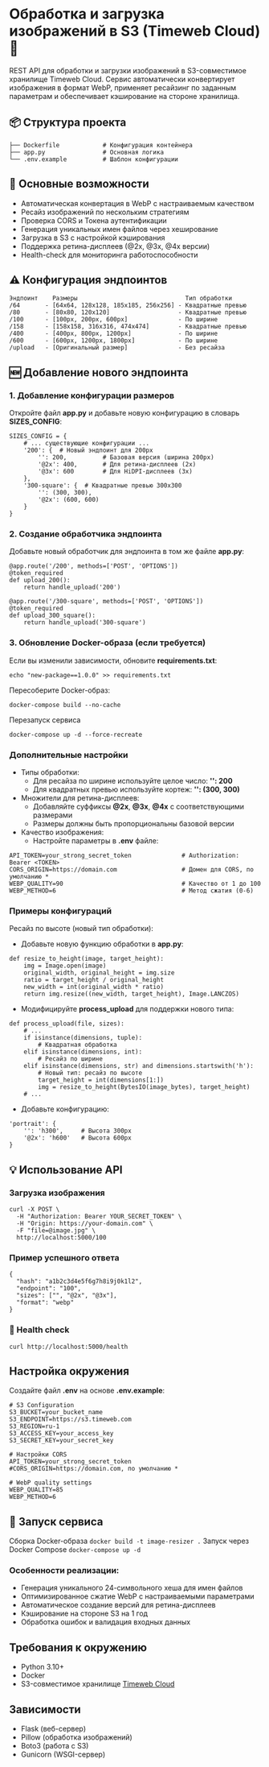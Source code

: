 # Обработка и загрузка изображений в S3 (Timeweb Cloud) 🌌

REST API для обработки и загрузки изображений в S3-совместимое хранилище Timeweb Cloud. Сервис автоматически конвертирует изображения в формат WebP, применяет ресайзинг по заданным параметрам и обеспечивает кэширование на стороне хранилища.

## 📦 Структура проекта
```
├── Dockerfile            # Конфигурация контейнера
├── app.py                # Основная логика
└── .env.example          # Шаблон конфигурации
```

## 🌟 Основные возможности

- Автоматическая конвертация в WebP с настраиваемым качеством
- Ресайз изображений по нескольким стратегиям
- Проверка CORS и Токена аутентификации
- Генерация уникальных имен файлов через хеширование
- Загрузка в S3 с настройкой кэширования
- Поддержка ретина-дисплеев (@2x, @3x, @4x версии)
- Health-check для мониторинга работоспособности

## ⚠️ Конфигурация  эндпоинтов

```
Эндпоинт    Размеры                              Тип обработки
/64       - [64x64, 128x128, 185x185, 256x256] - Квадратные превью
/80       - [80x80, 120x120]                   - Квадратные превью
/100      - [100px, 200px, 600px]              - По ширине
/158      - [158x158, 316x316, 474x474]        - Квадратные превью
/400      - [400px, 800px, 1200px]             - По ширине
/600      - [600px, 1200px, 1800px]            - По ширине
/upload   - [Оригинальный размер]              - Без ресайза

```

## 🆕 Добавление нового эндпоинта

### 1. Добавление конфигурации размеров

Откройте файл **app.py** и добавьте новую конфигурацию в словарь **SIZES_CONFIG**:
```
SIZES_CONFIG = {
    # ... существующие конфигурации ...
    '200': {  # Новый эндпоинт для 200px
        '': 200,          # Базовая версия (ширина 200px)
        '@2x': 400,       # Для ретина-дисплеев (2x)
        '@3x': 600        # Для HiDPI-дисплеев (3x)
    },
    '300-square': {  # Квадратные превью 300x300
        '': (300, 300),
        '@2x': (600, 600)
    }
}
```
### 2. Создание обработчика эндпоинта
Добавьте новый обработчик для эндпоинта в том же файле **app.py**:
```
@app.route('/200', methods=['POST', 'OPTIONS'])
@token_required
def upload_200():
    return handle_upload('200')

@app.route('/300-square', methods=['POST', 'OPTIONS'])
@token_required
def upload_300_square():
    return handle_upload('300-square')
```
### 3. Обновление Docker-образа (если требуется)
Если вы изменили зависимости, обновите **requirements.txt**:
```
echo "new-package==1.0.0" >> requirements.txt
```
Пересоберите Docker-образ:
```
docker-compose build --no-cache
```
Перезапуск сервиса
```
docker-compose up -d --force-recreate
```

### Дополнительные настройки
- Типы обработки:
  - Для ресайза по ширине используйте целое число: **'': 200**
  - Для квадратных превью используйте кортеж: **'': (300, 300)**
- Множители для ретина-дисплеев:
  - Добавляйте суффиксы **@2x**, **@3x**, **@4x** с соответствующими размерами
  - Размеры должны быть пропорциональны базовой версии
- Качество изображения:
  - Настройте параметры в **.env** файле:

```
API_TOKEN=your_strong_secret_token              # Authorization: Bearer <TOKEN>
CORS_ORIGIN=https://domain.com                  # Домен для CORS, по умолчанию *
WEBP_QUALITY=90                                 # Качество от 1 до 100
WEBP_METHOD=6                                   # Метод сжатия (0-6)
```
### Примеры конфигураций
Ресайз по высоте (новый тип обработки):
- Добавьте новую функцию обработки в **app.py**:
```
def resize_to_height(image, target_height):
    img = Image.open(image)
    original_width, original_height = img.size
    ratio = target_height / original_height
    new_width = int(original_width * ratio)
    return img.resize((new_width, target_height), Image.LANCZOS)
```
- Модифицируйте **process_upload** для поддержки нового типа:
```
def process_upload(file, sizes):
    # ...
    if isinstance(dimensions, tuple):
        # Квадратная обработка
    elif isinstance(dimensions, int):
        # Ресайз по ширине
    elif isinstance(dimensions, str) and dimensions.startswith('h'):
        # Новый тип: ресайз по высоте
        target_height = int(dimensions[1:])
        img = resize_to_height(BytesIO(image_bytes), target_height)
    # ...
```
- Добавьте конфигурацию:
```
'portrait': {
    '': 'h300',     # Высота 300px
    '@2x': 'h600'   # Высота 600px
}
```
## 💡 Использование API

### Загрузка изображения
```
curl -X POST \
  -H "Authorization: Bearer YOUR_SECRET_TOKEN" \
  -H "Origin: https://your-domain.com" \
  -F "file=@image.jpg" \
  http://localhost:5000/100
```
### Пример успешного ответа
```
{
  "hash": "a1b2c3d4e5f6g7h8i9j0k1l2",
  "endpoint": "100",
  "sizes": ["", "@2x", "@3x"],
  "format": "webp"
}
```
### 🏥 Health check
```curl http://localhost:5000/health```

## Настройка окружения
Создайте файл **.env** на основе **.env.example**:
```
# S3 Configuration
S3_BUCKET=your_bucket_name
S3_ENDPOINT=https://s3.timeweb.com
S3_REGION=ru-1
S3_ACCESS_KEY=your_access_key
S3_SECRET_KEY=your_secret_key

# Настройки CORS
API_TOKEN=your_strong_secret_token
#CORS_ORIGIN=https://domain.com, по умолчанию *

# WebP quality settings
WEBP_QUALITY=85
WEBP_METHOD=6
```
## 🚀 Запуск сервиса
Сборка Docker-образа
```docker build -t image-resizer .```
Запуск через Docker Compose
```docker-compose up -d```

### Особенности реализации:
- Генерация уникального 24-символьного хеша для имен файлов
- Оптимизированное сжатие WebP с настраиваемыми параметрами
- Автоматическое создание версий для ретина-дисплеев
- Кэширование на стороне S3 на 1 год
- Обработка ошибок и валидация входных данных

## Требования к окружению
- Python 3.10+
- Docker
- S3-совместимое хранилище [Timeweb Cloud](https://timeweb.cloud/r/mo45)

## Зависимости
- Flask (веб-сервер)
- Pillow (обработка изображений)
- Boto3 (работа с S3)
- Gunicorn (WSGI-сервер)